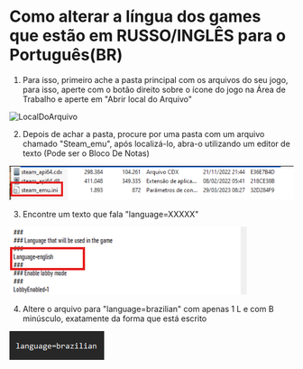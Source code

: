 # Como alterar a língua dos games que estão em RUSSO/INGLÊS para o Português(BR)

1. Para isso, primeiro ache a pasta principal com os arquivos do seu jogo, para isso, aperte com o botão direito sobre o ícone do jogo na Área de Trabalho e aperte em "Abrir local do Arquivo"

![LocalDoArquivo](assets/12.1png)

2.  Depois de achar a pasta, procure por uma pasta com um arquivo chamado "Steam_emu", após localizá-lo, abra-o utilizando um editor de texto (Pode ser o Bloco De Notas)

![Steam_emu](assets/12-2.png)

3.  Encontre um texto que fala "language=XXXXX"

![Language=XXXXX](assets/12-3.png)

4.  Altere o arquivo para "language=brazilian" com apenas 1 L e com B minúsculo, exatamente da forma que está escrito

![alterarlanguage](assets/12-4.png)
